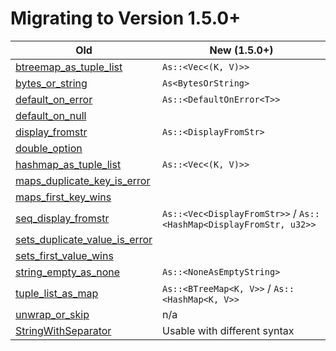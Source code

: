 # Migrating to Version 1.5.0+

| Old                             | New (1.5.0+)                                                       |
| ------------------------------- | ------------------------------------------------------------------ |
| [btreemap_as_tuple_list]        | `As::<Vec<(K, V)>>`                                                |
| [bytes_or_string]               | `As<BytesOrString>`                                                |
| [default_on_error]              | `As::<DefaultOnError<T>>`                                          |
| [default_on_null]               |                                                                    |
| [display_fromstr]               | `As::<DisplayFromStr>`                                             |
| [double_option]                 |                                                                    |
| [hashmap_as_tuple_list]         | `As::<Vec<(K, V)>>`                                                |
| [maps_duplicate_key_is_error]   |                                                                    |
| [maps_first_key_wins]           |                                                                    |
| [seq_display_fromstr]           | `As::<Vec<DisplayFromStr>>` / `As::<HashMap<DisplayFromStr, u32>>` |
| [sets_duplicate_value_is_error] |                                                                    |
| [sets_first_value_wins]         |                                                                    |
| [string_empty_as_none]          | `As::<NoneAsEmptyString>`                                          |
| [tuple_list_as_map]             | `As::<BTreeMap<K, V>>` / `As::<HashMap<K, V>>`                     |
| [unwrap_or_skip]                | n/a                                                                |
| [StringWithSeparator]           | Usable with different syntax                                       |

[btreemap_as_tuple_list]: crate::rust::btreemap_as_tuple_list
[bytes_or_string]: crate::rust::bytes_or_string
[default_on_error]: crate::rust::default_on_error
[default_on_null]: crate::rust::default_on_null
[display_fromstr]: crate::rust::display_fromstr
[double_option]: crate::rust::double_option
[hashmap_as_tuple_list]: crate::rust::hashmap_as_tuple_list
[maps_duplicate_key_is_error]: crate::rust::maps_duplicate_key_is_error
[maps_first_key_wins]: crate::rust::maps_first_key_wins
[seq_display_fromstr]: crate::rust::seq_display_fromstr
[sets_duplicate_value_is_error]: crate::rust::sets_duplicate_value_is_error
[sets_first_value_wins]: crate::rust::sets_first_value_wins
[string_empty_as_none]: crate::rust::string_empty_as_none
[tuple_list_as_map]: crate::rust::tuple_list_as_map
[unwrap_or_skip]: crate::rust::unwrap_or_skip
[StringWithSeparator]: crate::rust::StringWithSeparator
